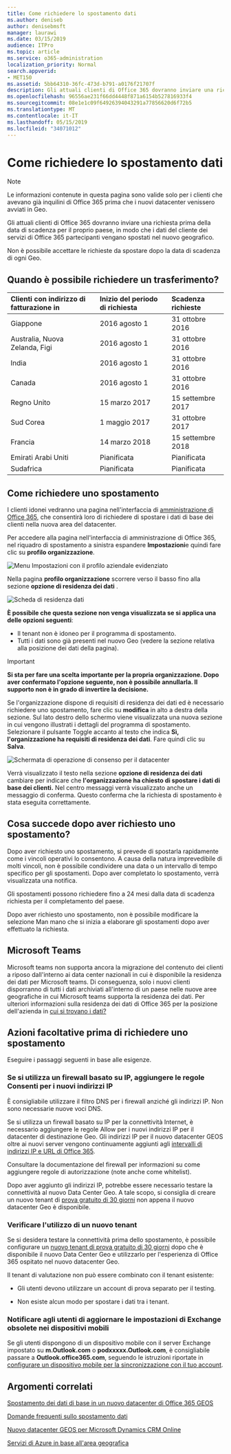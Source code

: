 ```yaml
---
title: Come richiedere lo spostamento dati
ms.author: deniseb
author: denisebmsft
manager: laurawi
ms.date: 03/15/2019
audience: ITPro
ms.topic: article
ms.service: o365-administration
localization_priority: Normal
search.appverid:
- MET150
ms.assetid: 5bb64310-36fc-473d-b791-a0176f21707f
description: Gli attuali clienti di Office 365 dovranno inviare una richiesta prima della data di scadenza per il proprio paese, in modo che i dati del cliente dei servizi di Office 365 partecipanti vengano spostati nel nuovo geografico.
ms.openlocfilehash: 96556ae231f66dd4448f871a6154b527816933f4
ms.sourcegitcommit: 08e1e1c09f64926394043291a77856620d6f72b5
ms.translationtype: MT
ms.contentlocale: it-IT
ms.lasthandoff: 05/15/2019
ms.locfileid: "34071012"
---
```

# <a name="how-to-request-your-data-move"></a>Come richiedere lo spostamento dati

> [!NOTE]
> Le informazioni contenute in questa pagina sono valide solo per i clienti che avevano già inquilini di Office 365 prima che i nuovi datacenter venissero avviati in Geo. 
  
Gli attuali clienti di Office 365 dovranno inviare una richiesta prima della data di scadenza per il proprio paese, in modo che i dati del cliente dei servizi di Office 365 partecipanti vengano spostati nel nuovo geografico. 
  
Non è possibile accettare le richieste da spostare dopo la data di scadenza di ogni Geo. 
  
## <a name="when-can-i-request-a-move"></a>Quando è possibile richiedere un trasferimento?

|**Clienti con indirizzo di fatturazione in**|**Inizio del periodo di richiesta**|**Scadenza richieste**|
|:-----|:-----|:-----|
|Giappone  <br/> |2016 agosto 1  <br/> |31 ottobre 2016  <br/> |
|Australia, Nuova Zelanda, Figi  <br/> |2016 agosto 1  <br/> |31 ottobre 2016  <br/> |
|India  <br/> |2016 agosto 1  <br/> |31 ottobre 2016  <br/> |
|Canada  <br/> |2016 agosto 1  <br/> |31 ottobre 2016  <br/> |
|Regno Unito  <br/> |15 marzo 2017  <br/> |15 settembre 2017  <br/> |
|Sud Corea  <br/> |1 maggio 2017  <br/> |31 ottobre 2017  <br/> |
|Francia  <br/> |14 marzo 2018  <br/> |15 settembre 2018  <br/> |
|Emirati Arabi Uniti  <br/> |Pianificata  <br/> |Pianificata  <br/> |
|Sudafrica  <br/> |Pianificata  <br/> |Pianificata  <br/> |
   
## <a name="how-to-request-a-move"></a>Come richiedere uno spostamento

I clienti idonei vedranno una pagina nell'interfaccia di [amministrazione di Office 365](https://aka.ms/365admin), che consentirà loro di richiedere di spostare i dati di base dei clienti nella nuova area del datacenter.  
  
Per accedere alla pagina nell'interfaccia di amministrazione di Office 365, nel riquadro di spostamento a sinistra espandere **Impostazioni**e quindi fare clic su **profilo organizzazione**.
  
![Menu Impostazioni con il profilo aziendale evidenziato](media/22799fac-32b4-4f79-ae60-3f6ffb7cfbd7.png)
  
Nella pagina **profilo organizzazione** scorrere verso il basso fino alla sezione **opzione di residenza dei dati** . 
  
![Scheda di residenza dati](media/fdb02cd0-825d-4d9e-bb35-6f806282884f.png)
  
**È possibile che questa sezione non venga visualizzata se si applica una delle opzioni seguenti**:
- Il tenant non è idoneo per il programma di spostamento. 
- Tutti i dati sono già presenti nel nuovo Geo (vedere la sezione relativa alla posizione dei dati della pagina). 
  
> [!IMPORTANT]
> **Si sta per fare una scelta importante per la propria organizzazione. Dopo aver confermato l'opzione seguente, non è possibile annullarla. Il supporto non è in grado di invertire la decisione.**
  
Se l'organizzazione dispone di requisiti di residenza dei dati ed è necessario richiedere uno spostamento, fare clic su **modifica** in alto a destra della sezione. Sul lato destro dello schermo viene visualizzata una nuova sezione in cui vengono illustrati i dettagli del programma di spostamento. Selezionare il pulsante Toggle accanto al testo che indica **Sì, l'organizzazione ha requisiti di residenza dei dati**. Fare quindi clic su **Salva**.
  
![Schermata di operazione di consenso per il datacenter](media/f97ab8d2-b0e1-49bf-9d6b-bf75f3081233.png)
  
Verrà visualizzato il testo nella sezione **opzione di residenza dei dati** cambiare per indicare che **l'organizzazione ha chiesto di spostare i dati di base dei clienti.** Nel centro messaggi verrà visualizzato anche un messaggio di conferma. Questo conferma che la richiesta di spostamento è stata eseguita correttamente. 


  
## <a name="what-happens-after-requesting-a-move"></a>Cosa succede dopo aver richiesto uno spostamento?

Dopo aver richiesto uno spostamento, si prevede di spostarla rapidamente come i vincoli operativi lo consentono. A causa della natura imprevedibile di molti vincoli, non è possibile condividere una data o un intervallo di tempo specifico per gli spostamenti. Dopo aver completato lo spostamento, verrà visualizzata una notifica.
  
Gli spostamenti possono richiedere fino a 24 mesi dalla data di scadenza richiesta per il completamento del paese.
  
Dopo aver richiesto uno spostamento, non è possibile modificare la selezione Man mano che si inizia a elaborare gli spostamenti dopo aver effettuato la richiesta.
  
## <a name="microsoft-teams"></a>Microsoft Teams

Microsoft teams non supporta ancora la migrazione del contenuto dei clienti a riposo dall'interno ai data center nazionali in cui è disponibile la residenza dei dati per Microsoft teams.  Di conseguenza, solo i nuovi clienti disporranno di tutti i dati archiviati all'interno di un paese nelle nuove aree geografiche in cui Microsoft teams supporta la residenza dei dati.  Per ulteriori informazioni sulla residenza dei dati di Office 365 per la posizione dell'azienda in [cui si trovano i dati?](https://products.office.com/where-is-your-data-located)   

## <a name="optional-actions-before-you-request-a-move"></a>Azioni facoltative prima di richiedere uno spostamento

Eseguire i passaggi seguenti in base alle esigenze.
  
### <a name="if-you-use-an-ip-based-firewall-add-allow-rules-for-the-new-ip-addresses"></a>Se si utilizza un firewall basato su IP, aggiungere le regole Consenti per i nuovi indirizzi IP

È consigliabile utilizzare il filtro DNS per i firewall anziché gli indirizzi IP. Non sono necessarie nuove voci DNS.
  
Se si utilizza un firewall basato su IP per la connettività Internet, è necessario aggiungere le regole Allow per i nuovi indirizzi IP per il datacenter di destinazione Geo. Gli indirizzi IP per il nuovo datacenter GEOS oltre ai nuovi server vengono continuamente aggiunti agli [intervalli di indirizzi IP e URL di Office 365](https://go.microsoft.com/fwlink/p/?LinkId=229631).
  
Consultare la documentazione del firewall per informazioni su come aggiungere regole di autorizzazione (note anche come whitelist).
  
Dopo aver aggiunto gli indirizzi IP, potrebbe essere necessario testare la connettività al nuovo Data Center Geo. A tale scopo, si consiglia di creare un nuovo tenant di [prova gratuito di 30 giorni](https://go.microsoft.com/fwlink/?LinkId=522463) non appena il nuovo datacenter Geo è disponibile. 
  
### <a name="test-using-a-new-tenant"></a>Verificare l'utilizzo di un nuovo tenant

Se si desidera testare la connettività prima dello spostamento, è possibile configurare un [nuovo tenant di prova gratuito di 30 giorni](https://go.microsoft.com/fwlink/?LinkId=522463) dopo che è disponibile il nuovo Data Center Geo e utilizzarlo per l'esperienza di Office 365 ospitato nel nuovo datacenter Geo. 
  
Il tenant di valutazione non può essere combinato con il tenant esistente:
  
- Gli utenti devono utilizzare un account di prova separato per il testing.
    
- Non esiste alcun modo per spostare i dati tra i tenant.
    
### <a name="notify-users-to-update-out-of-date-exchange-settings-on-mobile-devices"></a>Notificare agli utenti di aggiornare le impostazioni di Exchange obsolete nei dispositivi mobili

Se gli utenti dispongono di un dispositivo mobile con il server Exchange impostato su **m.Outlook.com** o **podxxxxx.Outlook.com**, è consigliabile passare a **Outlook.office365.com**, seguendo le istruzioni riportate in [configurare un dispositivo mobile per la sincronizzazione con il tuo account](https://support.office.com/article/c9139caf-01ab-41a0-827c-3c06ee569ed3).

## <a name="related-topics"></a>Argomenti correlati

[Spostamento dei dati di base in un nuovo datacenter di Office 365 GEOS](moving-data-to-new-datacenter-geos.md)

[Domande frequenti sullo spostamento dati](data-move-faq.md)

[Nuovo datacenter GEOS per Microsoft Dynamics CRM Online](https://go.microsoft.com/fwlink/p/?Linkid=615924)
  
[Servizi di Azure in base all'area geografica](https://azure.microsoft.com/en-us/regions/)
  

